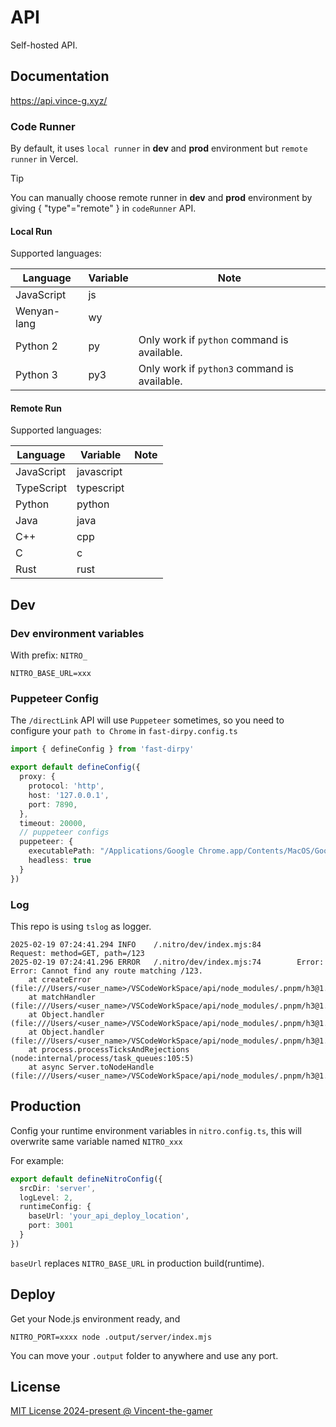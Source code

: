 # API

Self-hosted API.

## Documentation

https://api.vince-g.xyz/

### Code Runner

By default, it uses `local runner` in **dev** and **prod** environment but `remote runner` in Vercel.

> [!TIP]
> You can manually choose remote runner in **dev** and **prod** environment by giving { "type"="remote" } in `codeRunner` API.

#### Local Run

Supported languages:

| Language | Variable | Note |
|  -     |   - | - |
| JavaScript | js |  |
| Wenyan-lang| wy | |
| Python 2 | py | Only work if `python` command is available. |
| Python 3 | py3 | Only work if `python3` command is available. |

#### Remote Run

Supported languages:

| Language | Variable | Note |
|  -     |   - | - |
| JavaScript | javascript |  |
| TypeScript | typescript | |
| Python | python | |
| Java | java ||
| C++ | cpp ||
| C | c ||
| Rust | rust | |

## Dev

### Dev environment variables

With prefix: `NITRO_`

```
NITRO_BASE_URL=xxx
```

### Puppeteer Config

The `/directLink` API will use `Puppeteer` sometimes, so you need to configure your `path to Chrome` in `fast-dirpy.config.ts`

```ts
import { defineConfig } from 'fast-dirpy'

export default defineConfig({
  proxy: {
    protocol: 'http',
    host: '127.0.0.1',
    port: 7890,
  },
  timeout: 20000,
  // puppeteer configs
  puppeteer: {
    executablePath: "/Applications/Google Chrome.app/Contents/MacOS/Google Chrome",
    headless: true
  }
})
```

### Log

This repo is using `tslog` as logger.

```log
2025-02-19 07:24:41.294 INFO    /.nitro/dev/index.mjs:84        Request: method=GET, path=/123
2025-02-19 07:24:41.296 ERROR   /.nitro/dev/index.mjs:74        Error: Error: Cannot find any route matching /123.
    at createError (file:///Users/<user_name>/VSCodeWorkSpace/api/node_modules/.pnpm/h3@1.13.0/node_modules/h3/dist/index.mjs:78:15)
    at matchHandler (file:///Users/<user_name>/VSCodeWorkSpace/api/node_modules/.pnpm/h3@1.13.0/node_modules/h3/dist/index.mjs:2164:16)
    at Object.handler (file:///Users/<user_name>/VSCodeWorkSpace/api/node_modules/.pnpm/h3@1.13.0/node_modules/h3/dist/index.mjs:2203:19)
    at Object.handler (file:///Users/<user_name>/VSCodeWorkSpace/api/node_modules/.pnpm/h3@1.13.0/node_modules/h3/dist/index.mjs:1978:31)
    at process.processTicksAndRejections (node:internal/process/task_queues:105:5)
    at async Server.toNodeHandle (file:///Users/<user_name>/VSCodeWorkSpace/api/node_modules/.pnpm/h3@1.13.0/node_modules/h3/dist/index.mjs:2270:7)

```

## Production

Config your runtime environment variables in `nitro.config.ts`, this will overwrite same variable
named `NITRO_xxx`

For example:

```ts
export default defineNitroConfig({
  srcDir: 'server',
  logLevel: 2,
  runtimeConfig: {
    baseUrl: 'your_api_deploy_location',
    port: 3001
  }
})
```

`baseUrl` replaces `NITRO_BASE_URL` in production build(runtime).

## Deploy

Get your Node.js environment ready, and

```shell
NITRO_PORT=xxxx node .output/server/index.mjs
```

You can move your `.output` folder to anywhere and use any port.

## License

[MIT License 2024-present @ Vincent-the-gamer](./LICENSE)
